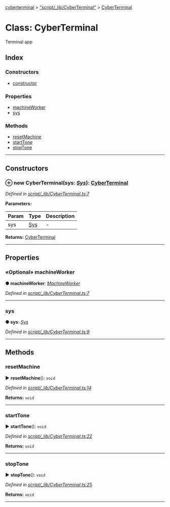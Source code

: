 [cyberterminal](../README.md) > ["script/_lib/CyberTerminal"](../modules/_script__lib_cyberterminal_.md) > [CyberTerminal](../classes/_script__lib_cyberterminal_.cyberterminal.md)



# Class: CyberTerminal


Terminal app

## Index

### Constructors

* [constructor](_script__lib_cyberterminal_.cyberterminal.md#constructor)


### Properties

* [machineWorker](_script__lib_cyberterminal_.cyberterminal.md#machineworker)
* [sys](_script__lib_cyberterminal_.cyberterminal.md#sys)


### Methods

* [resetMachine](_script__lib_cyberterminal_.cyberterminal.md#resetmachine)
* [startTone](_script__lib_cyberterminal_.cyberterminal.md#starttone)
* [stopTone](_script__lib_cyberterminal_.cyberterminal.md#stoptone)



---
## Constructors
<a id="constructor"></a>


### ⊕ **new CyberTerminal**(sys: *[Sys](../interfaces/_script__lib_sys_.sys.md)*): [CyberTerminal](_script__lib_cyberterminal_.cyberterminal.md)


*Defined in [script/_lib/CyberTerminal.ts:7](https://github.com/FantasyInternet/cyberterminal/blob/HEAD/src/script/_lib/CyberTerminal.ts#L7)*



**Parameters:**

| Param | Type | Description |
| ------ | ------ | ------ |
| sys | [Sys](../interfaces/_script__lib_sys_.sys.md)   |  - |





**Returns:** [CyberTerminal](_script__lib_cyberterminal_.cyberterminal.md)

---


## Properties
<a id="machineworker"></a>

### «Optional» machineWorker

**●  machineWorker**:  *[MachineWorker](../interfaces/_script__lib_machineworker_.machineworker.md)* 

*Defined in [script/_lib/CyberTerminal.ts:7](https://github.com/FantasyInternet/cyberterminal/blob/HEAD/src/script/_lib/CyberTerminal.ts#L7)*





___

<a id="sys"></a>

###  sys

**●  sys**:  *[Sys](../interfaces/_script__lib_sys_.sys.md)* 

*Defined in [script/_lib/CyberTerminal.ts:9](https://github.com/FantasyInternet/cyberterminal/blob/HEAD/src/script/_lib/CyberTerminal.ts#L9)*





___


## Methods
<a id="resetmachine"></a>

###  resetMachine

► **resetMachine**(): `void`



*Defined in [script/_lib/CyberTerminal.ts:14](https://github.com/FantasyInternet/cyberterminal/blob/HEAD/src/script/_lib/CyberTerminal.ts#L14)*





**Returns:** `void`





___

<a id="starttone"></a>

###  startTone

► **startTone**(): `void`



*Defined in [script/_lib/CyberTerminal.ts:22](https://github.com/FantasyInternet/cyberterminal/blob/HEAD/src/script/_lib/CyberTerminal.ts#L22)*





**Returns:** `void`





___

<a id="stoptone"></a>

###  stopTone

► **stopTone**(): `void`



*Defined in [script/_lib/CyberTerminal.ts:25](https://github.com/FantasyInternet/cyberterminal/blob/HEAD/src/script/_lib/CyberTerminal.ts#L25)*





**Returns:** `void`





___


